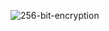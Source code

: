 ![256-bit-encryption](https://github.com/user-attachments/assets/f3fbc513-e69d-4126-9633-f7cb5c27bd56)
